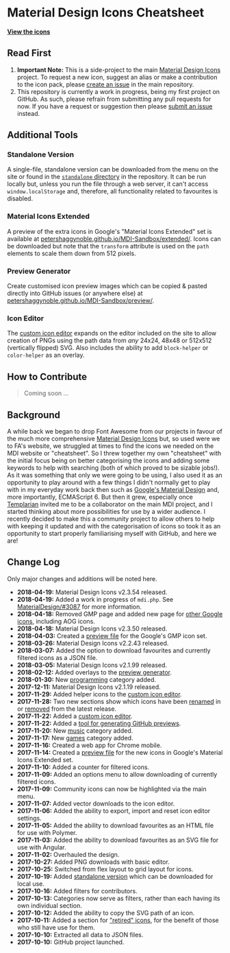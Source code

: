 # Material Design Icons Cheatsheet
**[View the icons](https://petershaggynoble.github.io/MDI-Sandbox/)**
## Read First
1. **Important Note:** This is a side-project to the main [Material Design Icons](https://materialdesignicons.com/) project. To request a new icon, suggest an alias or make a contribution to the icon pack, please [create an issue](https://github.com/Templarian/MaterialDesign/issues) in the main repository.
2. This repository is currently a work in progress, being my first project on GitHub. As such, please refrain from submitting any pull requests for now. If you have a request or suggestion then please [submit an issue](https://github.com/PeterShaggyNoble/MDI-Sandbox/issues) instead.

## Additional Tools
### Standalone Version
A single-file, standalone version can be downloaded from the menu on the site or found in the [`standalone` directory](https://github.com/PeterShaggyNoble/MDI-Sandbox/tree/master/standalone) in the repository. It can be run locally but, unless you run the file through a web server, it can't access `window.localStorage` and, therefore, all functionality related to favourites is disabled.

### Material Icons Extended
A preview of the extra icons in Google's "Material Icons Extended" set is available at [petershaggynoble.github.io/MDI-Sandbox/extended/](https://petershaggynoble.github.io/MDI-Sandbox/extended/). Icons can be downloaded but note that the `transform` attribute is used on the `path` elements to scale them down from 512 pixels.

### Preview Generator
Create customised icon preview images which can be copied & pasted directly into GitHub issues (or anywhere else) at [petershaggynoble.github.io/MDI-Sandbox/preview/](https://petershaggynoble.github.io/MDI-Sandbox/preview/).

### Icon Editor
The [custom icon editor](https://petershaggynoble.github.io/MDI-Sandbox/editor/) expands on the editor included on the site to allow creation of PNGs using the path data from _any_ 24x24, 48x48 or 512x512 (vertically flipped) SVG. Also includes the ability to add `block-helper` or `color-helper` as an overlay.

## How to Contribute
> Coming soon ...

## Background
A while back we began to drop Font Awesome from our projects in favour of the much more comprehensive [Material Design Icons](https://materialdesignicons.com/) but, so used were we to FA's website, we struggled at times to find the icons we needed on the MDI website or "cheatsheet". So I threw together my own "cheatsheet" with the initial focus being on better categorising the icons and adding some keywords to help with searching (both of which proved to be sizable jobs!). As it was something that only we were going to be using, I also used it as an opportunity to play around with a few things I didn't normally get to play with in my everyday work back then such as [Google's Material Design](https://material.io/guidelines/) and, more importantly, ECMAScript 6. But then it grew, especially once [Templarian](https://github.com/Templarian) invited me to be a collaborator on the main MDI project, and I started thinking about more possibilities for use by a wider audience. I recently decided to make this a community project to allow others to help with keeping it updated and with the categorisation of icons so took it as an opportunity to start properly familiarising myself with GitHub, and here we are!

## Change Log
Only major changes and additions will be noted here.
- **2018-04-19:** Material Design Icons v2.3.54 released.
- **2018-04-19:** Added a work in progress of `mdi.php`. See [MaterialDesign/#3087](https://github.com/Templarian/MaterialDesign/issues/3087) for more information.
- **2018-04-18:** Removed GMP page and added new page for [other Google icons](https://petershaggynoble.github.io/MDI-Sandbox/other/), including AOG icons.
- **2018-04-18:** Material Design Icons v2.3.50 released.
- **2018-04-03:** Created a [preview file](https://petershaggynoble.github.io/MDI-Sandbox/gmpicons/) for the Google's GMP icon set.
- **2018-03-26:** Material Design Icons v2.2.43 released.
- **2018-03-07:** Added the option to download favourites and currently filtered icons as a JSON file.
- **2018-03-05:** Material Design Icons v2.1.99 released.
- **2018-02-12:** Added overlays to the [preview generator](https://petershaggynoble.github.io/MDI-Sandbox/preview/).
- **2018-01-30:** New [programming](https://petershaggynoble.github.io/MDI-Sandbox/?categories=programming) category added.
- **2017-12-11:** Material Design Icons v2.1.19 released.
- **2017-11-29:** Added helper icons to the [custom icon editor](https://petershaggynoble.github.io/MDI-Sandbox/editor/).
- **2017-11-28:** Two new sections show which icons have been [renamed](https://petershaggynoble.github.io/MDI-Sandbox/?section=renamed) in or [removed](https://petershaggynoble.github.io/MDI-Sandbox/?section=removed) from the latest release.
- **2017-11-22:** Added a [custom icon editor](https://petershaggynoble.github.io/MDI-Sandbox/editor/).
- **2017-11-22:** Added a [tool for generating GitHub previews](https://petershaggynoble.github.io/MDI-Sandbox/preview/).
- **2017-11-20:** New [music](https://petershaggynoble.github.io/MDI-Sandbox/?categories=music) category added.
- **2017-11-17:** New [games](https://petershaggynoble.github.io/MDI-Sandbox/?categories=games) category added.
- **2017-11-16:** Created a web app for Chrome mobile.
- **2017-11-14:** Created a [preview file](https://petershaggynoble.github.io/MDI-Sandbox/extended/) for the new icons in Google's Material Icons Extended set.
- **2017-11-10:** Added a counter for filtered icons.
- **2017-11-09:** Added an options menu to allow downloading of currently filtered icons.
- **2017-11-09:** Community icons can now be highlighted via the main menu.
- **2017-11-07:** Added vector downloads to the icon editor.
- **2017-11-06:** Added the ability to export, import and reset icon editor settings.
- **2017-11-05:** Added the ability to download favourites as an HTML file for use with Polymer.
- **2017-11-03:** Added the ability to download favourites as an SVG file for use with Angular.
- **2017-11-02:** Overhauled the design.
- **2017-10-27:** Added PNG downloads with basic editor.
- **2017-10-25:** Switched from flex layout to grid layout for icons.
- **2017-10-19:** Added [standalone version](https://petershaggynoble.github.io/MDI-Sandbox/standalone/) which can be downloaded for local use.
- **2017-10-16:** Added filters for contributors.
- **2017-10-13:** Categories now serve as filters, rather than each having its own individual section.
- **2017-10-12:** Added the ability to copy the SVG path of an icon.
- **2017-10-11:** Added a section for ["retired" icons](https://petershaggynoble.github.io/MDI-Sandbox/?section=retired), for the benefit of those who still have use for them.
- **2017-10-10:** Extracted all data to JSON files.
- **2017-10-10:** GitHub project launched.
